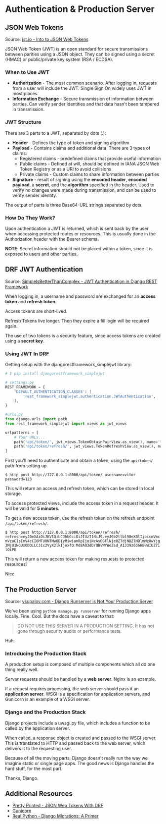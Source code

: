 # Authentication & Production Server

## JSON Web Tokens

Source: [jst.io - Into to JSON Web Tokens](https://jwt.io/introduction/)

JSON Web Token (JWT) is an open standard for secure transmissions between parities using a JSON object. They can be signed using a secret (HMAC) or public/private key system (RSA / ECDSA).

### When to Use JWT

* **Authorization** - The most common scenario. After logging in, requests from a user will include the JWT. Single Sign On widely uses JWT in most places.
* **Information Exchange** - Secure transmission of information between parties. Can verify sender identities and that data hasn't been tampered in transmission.

### JWT Structure

There are 3 parts to a JWT, separated by dots (.):

* **Header** - Defines the type of token and signing algorithm
* **Payload** - Contains claims and additional data. There are 3 types of claims:
  * Registered claims - predefined claims that provide useful information
  * Public claims - Defined at will, should be defined in IANA JSON Web Token Registry or as a URI to avoid collisions
  * Private claims - Custom claims to share information between parties
* **Signature** - result of signing using the **encoded header**, **encoded payload**, a **secret**, and the **algorithm** specified in the header. Used to verify no changes were made during transmission, and can be used to verify sender identity.

The output of parts is three Base64-URL strings separated by dots.

### How Do They Work?

Upon authentication a JWT is returned, which is sent back by the user when accessing protected routes or resources. This is usually done in the Authorization header with the Bearer schema.

**NOTE**: Secret information should not be placed within a token, since it is exposed to users and other parties.

## DRF JWT Authentication

Source: [SimpleIsBetterThanComplex - JWT Authentication in Django REST Framework](https://simpleisbetterthancomplex.com/tutorial/2018/12/19/how-to-use-jwt-authentication-with-django-rest-framework.html)

When logging in, a username and password are exchanged for an **access token** and **refresh token**.

Access tokens are short-lived.

Refresh Tokens live longer. Then they expire a fill login will be required again.

The use of two tokens is a security feature, since access tokens are created using a **secret key**.

### Using JWT In DRF

Getting setup with the djangorestframework_simplejwt library:

```Python
# $ pip install djangorestframework_simplejwt

# settings.py
REST_FRAMEWORK = {
    'DEFAULT_AUTHENTICATION_CLASSES': [
        'rest_framework_simplejwt.authentication.JWTAuthentication',
    ],
}

#urls.py
from django.urls import path
from rest_framework_simplejwt import views as jwt_views

urlpatterns = [
    # Your URLs...
    path('api/token/', jwt_views.TokenObtainPairView.as_view(), name='token_obtain_pair'),
    path('api/token/refresh/', jwt_views.TokenRefreshView.as_view(), name='token_refresh'),
]
```

First you'll need to authenticate and obtain a token, using the `api/token/` path from setting up.

`$ http post http://127.0.0.1:8000/api/token/ username=vitor password=123`

This will return an access and refresh token, which can be stored in local storage.

To access protected views, include the access token in a request header. It will be valid for **5 minutes**.

To get a new access token, use the refresh token on the refresh endpoint `/api/token/refresh/`.

`$ http post http://127.0.0.1:8000/api/token/refresh/ refresh=eyJ0eXAiOiJKV1QiLCJhbGciOiJIUzI1NiJ9.eyJ0b2tlbl90eXBlIjoicmVmcmVzaCIsImV4cCI6MTU0NTMwODIyMiwianRpIjoiNzAyOGFlNjc0ZTdjNDZlMDlmMzUwYjg3MjU1NGUxODQiLCJ1c2VyX2lkIjoxfQ.Md8AO3dDrQBvWYWeZsd_A1J39z6b6HEwWIUZ7ilOiPE`

This will return a new access token for making resuests to protected resources!

Nice.

## The Production Server

Source: [vsupalov.com - Django Runserver is Not Your Production Server](https://vsupalov.com/django-runserver-in-production/)

We've been using `python manage.py runserver` for running Django apps locally. Fine. Cool. But the docs have a caveat to that:

>DO NOT USE THIS SERVER IN A PRODUCTION SETTING. It has not gone through security audits or performance tests.

Huh.

### Introducing the Production Stack

A production setup is composed of multiple components which all do one thing really well.

Server requests should be handled by a **web server**. Nginx is an example.

If a request requires processing, the web server should pass it an **application server**. WSGI is a specification for application servers, and Gunicorn is an example of a WSGI server.

### Django and the Production Stack

Django projects include a uwsgi.py file, which includes a function to be called by the application server.

When called, a response object is created and passed to the WSGI server. This is translated to HTTP and passed back to the web server, which delivers it to the requesting user.

Because of all the moving parts, Django doesn't really run the way we imagine static or single page apps. The good news is Django handles the hard stuff, for the most part.

Thanks, Django.

## Additional Resources

* [Pretty Printed - JSON Web Tokens With DRF](https://www.youtube.com/watch?v=Fhcn2qx-4VQ)
* [Gunicorn](https://gunicorn.org/)
* [Real Python - Django Migrations: A Primer](https://realpython.com/django-migrations-a-primer/)
